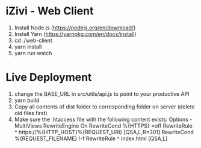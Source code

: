# iZivi - Web Client
1. Install Node.js (https://nodejs.org/en/download/)
2. Install Yarn (https://yarnpkg.com/en/docs/install)
3. cd ./web-client
4. yarn install
5. yarn run watch


# Live Deployment
1. change the BASE_URL in src/utils/api.js to point to your productive API
2. yarn build
3. Copy all contents of dist folder to corresponding folder on server (delete old files first)
4. Make sure the .htaccess file with the following content exists:
    Options -MultiViews
    RewriteEngine On
    RewriteCond %{HTTPS} =off
    RewriteRule ^ https://%{HTTP_HOST}%{REQUEST_URI} [QSA,L,R=301]
    RewriteCond %{REQUEST_FILENAME} !-f
    RewriteRule ^ index.html [QSA,L]
